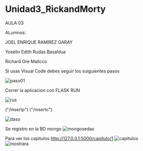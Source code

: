 # Unidad3_RickandMorty

AULA 03

ALumnos:

JOEL ENRIQUE RAMIREZ GARAY

Yoselin Edith Rudas Basaldua

Richard Ore Mallcco




Si usas Visual Code debes seguir los suiguientes pasos

![paso01](https://user-images.githubusercontent.com/113269346/206088077-f89b1736-e294-4230-81d4-0079ccda2bf1.png)


Correr la aplicacion con FLASK RUN

![rus](https://user-images.githubusercontent.com/113269346/206089047-e77731ad-2d8d-4520-b682-16a9571fac25.png)






("/insertp")
("/insertc")



![daso](https://user-images.githubusercontent.com/113269346/206089148-9ab2a060-9425-4413-98f8-82cb74a79bbc.jpg)









Se registro en la BD mongo
![mongosedas](https://user-images.githubusercontent.com/113269346/206088236-f89adf0f-716a-484f-82fd-12e6a2a2ccf1.jpg)



Para ver los capitulos http://127.0.0.1:5000/capítulo/1
![capitulos](https://user-images.githubusercontent.com/113269346/206088485-8a8d23af-c801-44e2-bab2-9d0d785c5a2a.jpg)
![mostrara](https://user-images.githubusercontent.com/113269346/206088545-4f4a17a5-e0fe-49e7-b525-1583a6b1ad2f.jpg)
